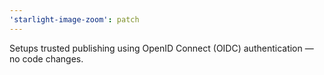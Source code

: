 ```yaml
---
'starlight-image-zoom': patch
---
```


Setups trusted publishing using OpenID Connect (OIDC) authentication — no code changes.
